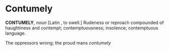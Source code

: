 # Contumely

**CONTUMELY**, _noun_ \[Latin , to swell.\] Rudeness or reproach compounded of haughtiness and contempt; contemptuousness; insolence; contemptuous language.

The oppressors wrong; the proud mans _contumely_